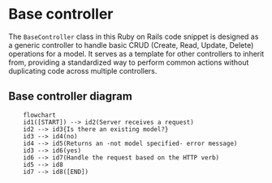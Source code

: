 # Base controller

The `BaseController` class in this Ruby on Rails code snippet is designed as a generic controller to handle basic CRUD (Create, Read, Update, Delete) operations for a model. It serves as a template for other controllers to inherit from, providing a standardized way to perform common actions without duplicating code across multiple controllers.

## Base controller diagram

```mermaid
    flowchart
    id1([START]) --> id2(Server receives a request)
    id2 --> id3{Is there an existing model?}
    id3 --> id4(no)
    id4 --> id5(Returns an -not model specified- error message)
    id3 --> id6(yes)
    id6 --> id7(Handle the request based on the HTTP verb)
    id5 --> id8
    id7 --> id8([END])
```
